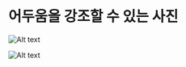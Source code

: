 # 어두움을 강조할 수 있는 사진

  ![Alt text](https://postfiles.pstatic.net/MjAxODEyMTNfMjAx/MDAxNTQ0NzEyNDkyMTY4.Yf8AuCeWVqtyUBNa2ovqQIlF3Odlcxtpbm7_Cqe1ft8g.C3rpGF28P-P-x5GykkxJcL-ByiCct_UMRDhIqr4RXEsg.JPEG.iju1633/%EC%96%B4%EB%91%90%EC%9A%B4_%EA%B3%B5%EA%B0%84.jpg?type=w773)
  
  ![Alt text](https://postfiles.pstatic.net/MjAxODEyMTNfNDQg/MDAxNTQ0NzEyNDkyMTY3.DBnRPvz20hmSUVmEazcU-a4NMUY67PHNMcO4a7Hj45og.RB6etzC9dzQPhz4m4QB_OIVKg76pO8VtHgJ5_gc86NMg.JPEG.iju1633/%EC%96%B4%EB%91%90%EC%9A%B4_%EA%B3%B5%EA%B0%842.jpg?type=w773)
